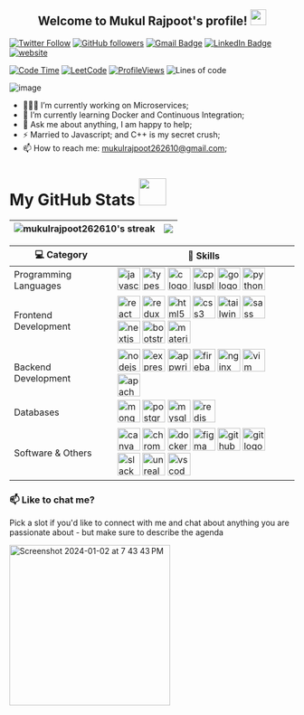 

<h2 align="center">
  Welcome to Mukul Rajpoot's profile!
  <img src="https://media.giphy.com/media/hvRJCLFzcasrR4ia7z/giphy.gif" width="28">
</h2>

[![Twitter Follow](https://img.shields.io/twitter/follow/mukul_eth?style=social)](https://twitter.com/intent/follow?screen_name=mukul_eth)
[![GitHub followers](https://img.shields.io/github/followers/mukulrajpoot262610?label=Follow&style=social)](https://github.com/mukulrajpoot262610/?tab=follow)
[![Gmail Badge](https://img.shields.io/badge/-mukulrajpoot262610@gmail.com-c14438?style=social&logo=Gmail&logoColor=red&link=mailto:mukulrajpoot262610@gmail.com)](mailto:mukulrajpoot262610@gmail.com)
[![LinkedIn Badge](https://img.shields.io/badge/-LinkedIn-blue?style=social&logo=Linkedin&logoColor=blue&link=https://www.linkedin.com/in/mukulrajpoot262610/)](https://www.linkedin.com/in/mukulrajpoot262610/)
[![website](https://img.shields.io/badge/Website-46a2f1.svg?style=social&logo=Google-Chrome&logoColor=black&link=https://mukulrajpoot.com/)](https://mukulrajpoot.com/)

[![Code Time](https://wakatime.com/badge/user/55be6508-87ce-4273-875e-f007b4032b9d.svg)](https://wakatime.com/badge/user/55be6508-87ce-4273-875e-f007b4032b9d.svg)
[![LeetCode](https://img.shields.io/badge/dynamic/json?style=plastic&labelColor=black&color=%23ffa116&label=Solved&query=solvedOverTotal&url=https%3A%2F%2Fleetcode-badge.vercel.app%2Fapi%2Fusers%2Fashleymavericks&logo=leetcode&logoColor=yellow)](https://leetcode.com/mukulrajpoot262610/)
[![ProfileViews](https://komarev.com/ghpvc/?username=mukulrajpoot262610&color=red&style=flat)](https://komarev.com/ghpvc/?username=mukulrajpoot262610)
![Lines of code](https://img.shields.io/badge/From%20Hello%20World%20I%27ve%20Written-4.2%20million%20lines%20of%20code-blue)


![image](https://github.com/mukulrajpoot262610/mukulrajpoot262610/assets/73209159/02ff749b-8ab8-4bac-b61f-326252056711)

- 👨🏽‍💻 I’m currently working on Microservices;
- 🌱 I’m currently learning Docker and Continuous Integration; 
- 💬 Ask me about anything, I am happy to help;
- ⚡️ Married to Javascript; and C++ is my secret crush;
- 📫 How to reach me: mukulrajpoot262610@gmail.com;

<h1>My GitHub Stats <img src="https://media.giphy.com/media/cmOBZdewjfLzV9NQiH/giphy.gif" width="48" /></h1>

|<img align=center alt="mukulrajpoot262610's streak" src="https://github-readme-stats.vercel.app/api?username=mukulrajpoot262610&show_icons=true&count_private=true&include_all_commits=true"/>|<img src="https://github-readme-streak-stats.herokuapp.com/?user=mukulrajpoot262610" />
|---|---|

| 💻 **Category** | 🚀 **Skills** |
| - | - |
| Programming Languages | <img src="https://cdn.jsdelivr.net/gh/devicons/devicon/icons/javascript/javascript-original.svg" height="40" alt="javascript logo"  /> <img src="https://cdn.jsdelivr.net/gh/devicons/devicon/icons/typescript/typescript-original.svg" height="40" alt="typescript logo"  /> <img src="https://cdn.jsdelivr.net/gh/devicons/devicon/icons/c/c-original.svg" height="40" alt="c logo"  /> <img src="https://cdn.jsdelivr.net/gh/devicons/devicon/icons/cplusplus/cplusplus-original.svg" height="40" alt="cplusplus logo"  /> <img src="https://cdn.jsdelivr.net/gh/devicons/devicon/icons/go/go-original.svg" height="40" alt="go logo"  /> <img src="https://cdn.jsdelivr.net/gh/devicons/devicon/icons/python/python-original.svg" height="40" alt="python logo"  /> |
| Frontend Development | <img src="https://cdn.jsdelivr.net/gh/devicons/devicon/icons/react/react-original.svg" height="40" alt="react logo"  /> <img src="https://cdn.jsdelivr.net/gh/devicons/devicon/icons/redux/redux-original.svg" height="40" alt="redux logo"  /> <img src="https://cdn.jsdelivr.net/gh/devicons/devicon/icons/html5/html5-original.svg" height="40" alt="html5 logo"  /> <img src="https://cdn.jsdelivr.net/gh/devicons/devicon/icons/css3/css3-original.svg" height="40" alt="css3 logo"  /> <img src="https://cdn.jsdelivr.net/gh/devicons/devicon/icons/tailwindcss/tailwindcss-original-wordmark.svg" height="40" alt="tailwindcss logo"  /> <img src="https://cdn.jsdelivr.net/gh/devicons/devicon/icons/sass/sass-original.svg" height="40" alt="sass logo"  /> <img src="https://cdn.jsdelivr.net/gh/devicons/devicon/icons/nextjs/nextjs-original.svg" height="40" alt="nextjs logo"  /> <img src="https://cdn.jsdelivr.net/gh/devicons/devicon/icons/bootstrap/bootstrap-original.svg" height="40" alt="bootstrap logo"  /> <img src="https://cdn.jsdelivr.net/gh/devicons/devicon/icons/materialui/materialui-original.svg" height="40" alt="materialui logo"  /> |
| Backend Development | <img src="https://cdn.jsdelivr.net/gh/devicons/devicon/icons/nodejs/nodejs-original.svg" height="40" alt="nodejs logo"  /> <img src="https://img.shields.io/badge/Express-000000?logo=express&logoColor=white&style=for-the-badge" height="40" alt="express logo"  /> <img src="https://cdn.jsdelivr.net/gh/devicons/devicon/icons/appwrite/appwrite-original.svg" height="40" alt="appwrite logo"  /> <img src="https://cdn.jsdelivr.net/gh/devicons/devicon/icons/firebase/firebase-plain.svg" height="40" alt="firebase logo"  /> <img src="https://cdn.jsdelivr.net/gh/devicons/devicon/icons/nginx/nginx-original.svg" height="40" alt="nginx logo"  /> <img src="https://cdn.jsdelivr.net/gh/devicons/devicon/icons/vim/vim-original.svg" height="40" alt="vim logo"  /> <img src="https://skillicons.dev/icons?i=kafka" height="40" alt="apachekafka logo"  /> |
| Databases | <img src="https://cdn.jsdelivr.net/gh/devicons/devicon/icons/mongodb/mongodb-original.svg" height="40" alt="mongodb logo"  /> <img src="https://cdn.jsdelivr.net/gh/devicons/devicon/icons/postgresql/postgresql-original.svg" height="40" alt="postgresql logo"  /> <img src="https://cdn.jsdelivr.net/gh/devicons/devicon/icons/mysql/mysql-original.svg" height="40" alt="mysql logo"  /> <img src="https://cdn.jsdelivr.net/gh/devicons/devicon/icons/redis/redis-original.svg" height="40" alt="redis logo"  /> |
| Software & Others | <img src="https://cdn.jsdelivr.net/gh/devicons/devicon/icons/canva/canva-original.svg" height="40" alt="canva logo"  /> <img src="https://cdn.jsdelivr.net/gh/devicons/devicon/icons/chrome/chrome-original.svg" height="40" alt="chrome logo"  /> <img src="https://cdn.jsdelivr.net/gh/devicons/devicon/icons/docker/docker-original.svg" height="40" alt="docker logo"  /> <img src="https://cdn.jsdelivr.net/gh/devicons/devicon/icons/figma/figma-original.svg" height="40" alt="figma logo"  /> <img src="https://skillicons.dev/icons?i=github" height="40" alt="github logo"  /> <img src="https://cdn.jsdelivr.net/gh/devicons/devicon/icons/git/git-original.svg" height="40" alt="git logo"  /> <img src="https://cdn.jsdelivr.net/gh/devicons/devicon/icons/slack/slack-original.svg" height="40" alt="slack logo"  /> <img src="https://skillicons.dev/icons?i=unreal" height="40" alt="unrealengine logo"  /> <img src="https://cdn.jsdelivr.net/gh/devicons/devicon/icons/vscode/vscode-original.svg" height="40" alt="vscode logo"  /> |

### 📫 Like to chat me?

Pick a slot if you'd like to connect with me and chat about anything you are passionate about - but make sure to describe the agenda

<a href="[https://topmate.io/mukul_rajpoot](https://topmate.io/mukul_rajpoot)"><img width="284" alt="Screenshot 2024-01-02 at 7 43 43 PM" src="https://github.com/mukulrajpoot262610/mukulrajpoot262610/assets/73209159/7924c2f2-55e9-4f9c-8655-31c8ce006b49">
</a>
